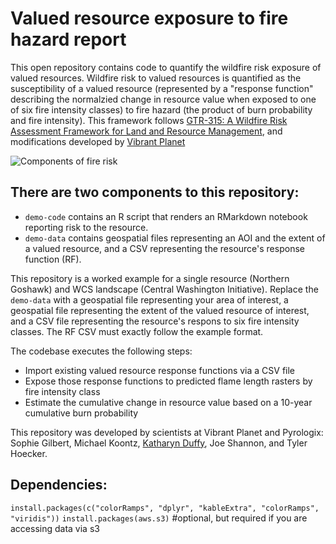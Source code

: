 # Valued resource exposure to fire hazard report 

This open repository contains code to quantify the wildfire risk exposure of valued resources. Wildfire risk to valued resources is quantified as the susceptibility of a valued resource (represented by a "response function" describing the normalzied change in resource value when exposed to one of six fire intensity classes) to fire hazard (the product of burn probability and fire intensity). This framework follows [GTR-315: A Wildfire Risk Assessment Framework
for Land and Resource Management](https://www.fs.usda.gov/rm/pubs/rmrs_gtr315.pdf), and modifications developed by [Vibrant Planet](https://www.vibrantplanet.net/science) 

![Components of fire risk](https://drive.google.com/uc?export=view&id=1YYSM_wYOntjX6PxAt2S3ipNgJ8X0jV_B)


## There are two components to this repository: 
- `demo-code` contains an R script that renders an RMarkdown notebook reporting risk to the resource. 
- `demo-data` contains geospatial files representing an AOI and the extent of a valued resource, and a CSV representing the resource's response function (RF).

This repository is a worked example for a single resource (Northern Goshawk) and WCS landscape (Central Washington Initiative). Replace the `demo-data` with a geospatial file representing your area of interest, a geospatial file representing the extent of the valued resource of interest, and a CSV file representing the resource's respons to six fire intensity classes. The RF CSV must exactly follow the example format. 

The codebase executes the following steps:
- Import existing valued resource response functions via a CSV file
- Expose those response functions to predicted flame length rasters by fire intensity class
- Estimate the cumulative change in resource value based on a 10-year cumulative burn probability

This repository was developed by scientists at Vibrant Planet and Pyrologix: Sophie Gilbert, Michael Koontz, [Katharyn Duffy](https://orcid.org/0000-0001-6108-7718), Joe Shannon, and Tyler Hoecker.


## Dependencies:

`install.packages(c("colorRamps", "dplyr", "kableExtra", "colorRamps", "viridis"))`
`install.packages(aws.s3)` #optional, but required if you are accessing data via s3
